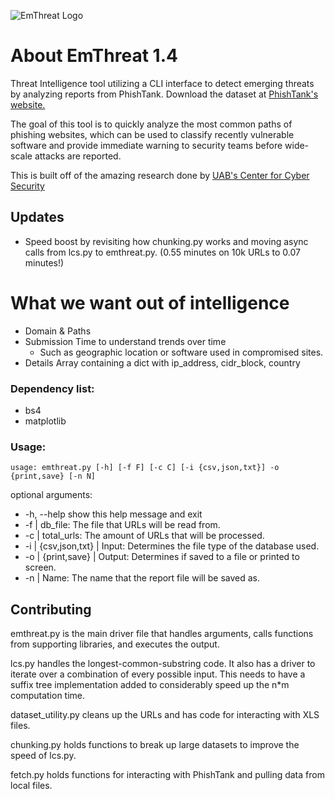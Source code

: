 ![EmThreat Logo](https://imgur.com/Hv703W4.png)


# About EmThreat 1.4
Threat Intelligence tool utilizing a CLI interface to detect emerging threats by analyzing reports from PhishTank. Download the dataset at [PhishTank's website.](https://www.phishtank.com/developer_info.php)

The goal of this tool is to quickly analyze the most common paths of phishing websites, which can be used to classify recently vulnerable software and provide immediate warning to security teams before wide-scale attacks are reported.

This is built off of the amazing research done by [UAB's Center for Cyber Security](https://www.uab.edu/cas/thecenter/images/Documents/Identifying-Vulnerable-Websites-by-Analysis-of-Common-Strings-in-Phishing-URLs.pdf)

## Updates

- Speed boost by revisiting how chunking.py works and moving async calls from lcs.py to emthreat.py. (0.55 minutes on 10k URLs to 0.07 minutes!)

# What we want out of intelligence
- Domain & Paths
- Submission Time to understand trends over time
  - Such as geographic location or software used in compromised sites.
- Details Array containing a dict with ip_address, cidr_block, country

### Dependency list:
- bs4
- matplotlib

### Usage:
`usage: emthreat.py [-h] [-f F] [-c C] [-i {csv,json,txt}] -o {print,save}
                   [-n N]`

optional arguments:

  - -h, --help         show this help message and exit 
  - -f |               db_file: The file that URLs will be read from.
  - -c |               total_urls: The amount of URLs that will be processed.
  - -i | {csv,json,txt} | Input: Determines the file type of the database used.
  - -o | {print,save} |   Output: Determines if saved to a file or printed to screen.
  - -n |              Name: The name that the report file will be saved as.

## Contributing
emthreat.py is the main driver file that handles arguments, calls functions from supporting libraries, and executes the output.

lcs.py handles the longest-common-substring code. It also has a driver to iterate over a combination of every possible input. This needs to have a suffix tree implementation added to considerably speed up  the n\*m computation time.

dataset_utility.py cleans up the URLs and has code for interacting with XLS files.

chunking.py holds functions to break up large datasets to improve the speed of lcs.py. 

fetch.py holds functions for interacting with PhishTank and pulling data from local files.

